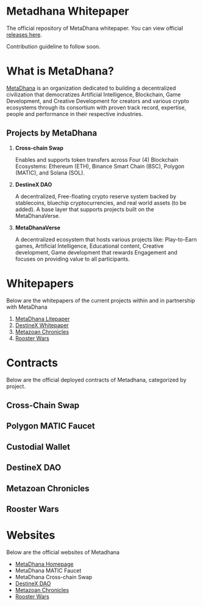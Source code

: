 # Metadhana Whitepaper

The official repository of MetaDhana whitepaper.
You can view official [releases here](https://github.com/Metadhana-Studio/mds-whitepaper/releases).

Contribution guideline to follow soon.

# What is MetaDhana?

[MetaDhana](https://www.metadhana.io/) is an organization dedicated to building a decentralized civilization that democratizes Artificial Intelligence, Blockchain, Game Development, and Creative Development for creators and various crypto ecosystems through its consortium with proven track record, expertise, people and performance in their respective industries.

## Projects by MetaDhana

1. **Cross-chain Swap**

   Enables and supports token transfers across Four (4) Blockchain Ecosystems: Ethereum (ETH), Binance Smart Chain (BSC), Polygon (MATIC), and Solana (SOL).

2. **DestineX DAO**

   A decentralized, Free-floating crypto reserve system backed by stablecoins, bluechip cryptocurrencies, and real world assets (to be added). A base layer that supports projects built on the MetaDhanaVerse.

3. **MetaDhanaVerse**

   A decentralized ecosystem that hosts various projects like: Play-to-Earn games, Artificial Intelligence, Educational content, Creative development, Game development that rewards Engagement and focuses on providing value to all participants.

# Whitepapers

Below are the whitepapers of the current projects within and in partnership with MetaDhana

1. [MetaDhana Litepaper](https://whitepaper.metadhana.io/)
2. [DestineX Whitepaper](https://whitepaper.ds10x.com/)
3. [Metazoan Chronicles](https://whitepaper.metazoan.io/)
4. [Rooster Wars](https://whitepaper.roosterwars.io/)

# Contracts

Below are the official deployed contracts of Metadhana, categorized by project.

## Cross-Chain Swap

## Polygon MATIC Faucet

## Custodial Wallet

## DestineX DAO

## Metazoan Chronicles

## Rooster Wars

# Websites

Below are the official websites of Metadhana

- [MetaDhana Homepage](https://www.metadhana.io/)
- MetaDhana MATIC Faucet
- MetaDhana Cross-chain Swap
- [DestineX DAO](https://ds10x.com/)
- [Metazoan Chronicles](https://www.metazoan.io/)
- [Rooster Wars](https://www.roosterwars.io/)
